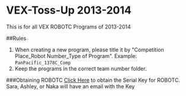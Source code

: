 VEX-Toss-Up 2013-2014
===========
This is for all VEX ROBOTC Programs of 2013-2014

##Rules
1. When creating a new program, please title it by "Competition Place_Robot Number_Type of Program". Example: `PanPacific_1378C_Comp`
2. Keep the programs in the correct team number folder.

###Obtaining ROBOTC
[Click Here](https://secure.softwarekey.com/solo/customers/) to obtain the Serial Key for ROBOTC. Sara, Ashley, or Naka will have an email with the Key
